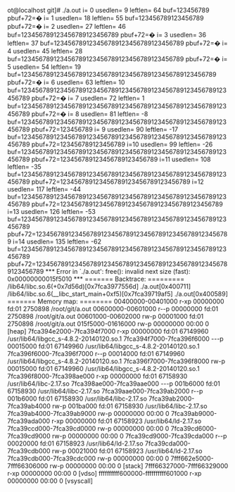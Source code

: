 
ot@localhost git]# ./a.out
i= 0 usedlen=   9 leftlen=                  64 buf=123456789 pbuf+72=�
i= 1 usedlen=  18 leftlen=                  55 buf=123456789123456789 pbuf+72=�
i= 2 usedlen=  27 leftlen=                  46 buf=123456789123456789123456789 pbuf+72=�
i= 3 usedlen=  36 leftlen=                  37 buf=123456789123456789123456789123456789 pbuf+72=�
i= 4 usedlen=  45 leftlen=                  28 buf=123456789123456789123456789123456789123456789 pbuf+72=�
i= 5 usedlen=  54 leftlen=                  19 buf=123456789123456789123456789123456789123456789123456789 pbuf+72=�
i= 6 usedlen=  63 leftlen=                  10 buf=123456789123456789123456789123456789123456789123456789123456789 pbuf+72=�
i= 7 usedlen=  72 leftlen=                   1 buf=123456789123456789123456789123456789123456789123456789123456789 pbuf+72=�
i= 8 usedlen=  81 leftlen=                  -8 buf=123456789123456789123456789123456789123456789123456789123456789 pbuf+72=123456789
i= 9 usedlen=  90 leftlen=                 -17 buf=123456789123456789123456789123456789123456789123456789123456789 pbuf+72=123456789123456789
i=10 usedlen=  99 leftlen=                 -26 buf=123456789123456789123456789123456789123456789123456789123456789 pbuf+72=123456789123456789123456789
i=11 usedlen= 108 leftlen=                 -35 buf=123456789123456789123456789123456789123456789123456789123456789 pbuf+72=123456789123456789123456789123456789
i=12 usedlen= 117 leftlen=                 -44 buf=123456789123456789123456789123456789123456789123456789123456789 pbuf+72=123456789123456789123456789123456789123456789
i=13 usedlen= 126 leftlen=                 -53 buf=123456789123456789123456789123456789123456789123456789123456789 pbuf+72=123456789123456789123456789123456789123456789123456789
i=14 usedlen= 135 leftlen=                 -62 buf=123456789123456789123456789123456789123456789123456789123456789 pbuf+72=123456789123456789123456789123456789123456789123456789123456789
*** Error in `./a.out': free(): invalid next size (fast): 0x00000000015f5010 ***
======= Backtrace: =========
/lib64/libc.so.6(+0x7d56d)[0x7fca3977556d]
./a.out[0x400711]
/lib64/libc.so.6(__libc_start_main+0xf5)[0x7fca39719af5]
./a.out[0x400589]
======= Memory map: ========
00400000-00401000 r-xp 00000000 fd:01 2750898                            /root/git/a.out
00600000-00601000 r--p 00000000 fd:01 2750898                            /root/git/a.out
00601000-00602000 rw-p 00001000 fd:01 2750898                            /root/git/a.out
015f5000-01616000 rw-p 00000000 00:00 0                                  [heap]
7fca394e2000-7fca394f7000 r-xp 00000000 fd:01 67149960                   /usr/lib64/libgcc_s-4.8.2-20140120.so.1
7fca394f7000-7fca396f6000 ---p 00015000 fd:01 67149960                   /usr/lib64/libgcc_s-4.8.2-20140120.so.1
7fca396f6000-7fca396f7000 r--p 00014000 fd:01 67149960                   /usr/lib64/libgcc_s-4.8.2-20140120.so.1
7fca396f7000-7fca396f8000 rw-p 00015000 fd:01 67149960                   /usr/lib64/libgcc_s-4.8.2-20140120.so.1
7fca396f8000-7fca398ae000 r-xp 00000000 fd:01 67158930                   /usr/lib64/libc-2.17.so
7fca398ae000-7fca39aae000 ---p 001b6000 fd:01 67158930                   /usr/lib64/libc-2.17.so
7fca39aae000-7fca39ab2000 r--p 001b6000 fd:01 67158930                   /usr/lib64/libc-2.17.so
7fca39ab2000-7fca39ab4000 rw-p 001ba000 fd:01 67158930                   /usr/lib64/libc-2.17.so
7fca39ab4000-7fca39ab9000 rw-p 00000000 00:00 0
7fca39ab9000-7fca39ada000 r-xp 00000000 fd:01 67158923                   /usr/lib64/ld-2.17.so
7fca39ccd000-7fca39cd0000 rw-p 00000000 00:00 0
7fca39cd6000-7fca39cd9000 rw-p 00000000 00:00 0
7fca39cd9000-7fca39cda000 r--p 00020000 fd:01 67158923                   /usr/lib64/ld-2.17.so
7fca39cda000-7fca39cdb000 rw-p 00021000 fd:01 67158923                   /usr/lib64/ld-2.17.so
7fca39cdb000-7fca39cdc000 rw-p 00000000 00:00 0
7fff662e5000-7fff66306000 rw-p 00000000 00:00 0                          [stack]
7fff66327000-7fff66329000 r-xp 00000000 00:00 0                          [vdso]
ffffffffff600000-ffffffffff601000 r-xp 00000000 00:00 0                  [vsyscall]
